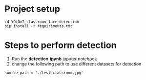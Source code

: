 # Project setup
```
cd YOLOv7_classroom_face_detection
pip install -r requirements.txt
```

# Steps to perform detection
1. Run the **detection.ipynb** jupyter notebook
2. change the following path to use different datasets for detection
```
source_path = './test_classroom.jpg'
```
